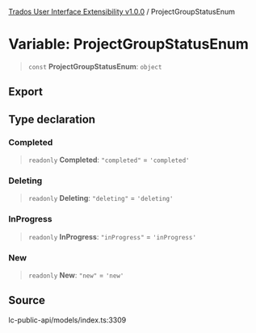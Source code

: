 [Trados User Interface Extensibility v1.0.0](../wiki/globals) / ProjectGroupStatusEnum

# Variable: ProjectGroupStatusEnum

> `const` **ProjectGroupStatusEnum**: `object`

## Export

## Type declaration

### Completed

> `readonly` **Completed**: `"completed"` = `'completed'`

### Deleting

> `readonly` **Deleting**: `"deleting"` = `'deleting'`

### InProgress

> `readonly` **InProgress**: `"inProgress"` = `'inProgress'`

### New

> `readonly` **New**: `"new"` = `'new'`

## Source

lc-public-api/models/index.ts:3309
